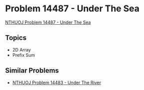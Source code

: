 # Problem 14487 - Under The Sea
[NTHUOJ Problem 14487 - Under The Sea](https://acm.cs.nthu.edu.tw/problem/14487/)

## Topics
- 2D Array
- Prefix Sum

## Similar Problems
- [NTHUOJ Problem 14483 - Under The River](https://acm.cs.nthu.edu.tw/problem/14483/)